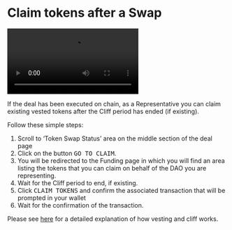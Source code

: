 # Claim tokens after a Swap

<video style="max-width: 100% !important; height: auto !important;" controls preload="auto"><source src="https://ik.imagekit.io/primedao/PrimeDeals/12-claim__h_EN9zdo.mp4" type="video/mp4">Your browser does not support the video tag.</video>

If the deal has been executed on chain, as a Representative you can claim existing vested tokens after the Cliff period has ended (if existing). 

Follow these simple steps:

1. Scroll to ‘Token Swap Status’ area on the middle section of the deal page 
2. Click on the button <kbd>GO TO CLAIM</kbd>. 
3. You will be redirected to the Funding page in which you will find an area listing the tokens that you can claim on behalf of the DAO you are representing.
4. Wait for the Cliff period to end, if existing. 
5. Click <kbd>CLAIM TOKENS</kbd> and confirm the associated transaction that will be prompted in your wallet
6. Wait for the confirmation of the transaction.

Please see <a href="/documentation/TokenSwapFAQ#what-are-the-vesting-setup-and-the-cliff-period">here</a> for a detailed explanation of how vesting and cliff works.